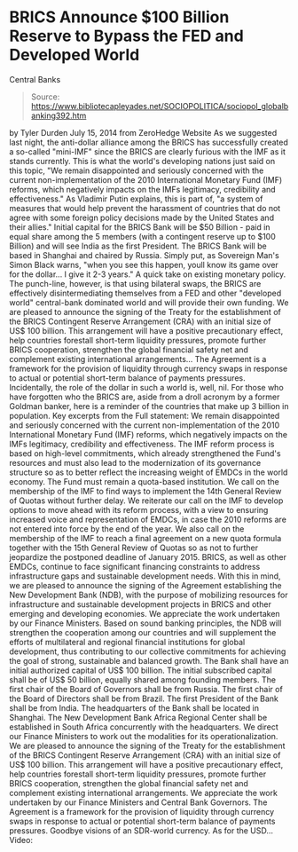 # BRICS Announce $100 Billion Reserve to Bypass the FED and Developed World 
Central Banks

> Source: https://www.bibliotecapleyades.net/SOCIOPOLITICA/sociopol_globalbanking392.htm

by Tyler Durden
July 15, 2014
from
ZeroHedge Website
As we
suggested last night, the anti-dollar alliance among the BRICS has
successfully created a so-called "mini-IMF" since the BRICS are clearly
furious with the IMF as it stands currently.
This is what the world's
developing nations just said on this topic,
"We remain disappointed and
seriously concerned with the current non-implementation of the 2010
International Monetary Fund (IMF) reforms, which negatively impacts on the
IMFs legitimacy, credibility and effectiveness."
As Vladimir Putin explains, this is part of,
"a system of measures that would help
prevent the harassment of countries that do not agree with some foreign
policy decisions made by the United States and their allies."
Initial
capital for the BRICS Bank will be $50 Billion - paid in equal share among
the 5 members (with a contingent reserve up to $100 Billion) and will see
India as the first President.
The BRICS Bank will be based in Shanghai and
chaired by Russia.
Simply put, as Sovereign Man's Simon Black warns,
"when
you see this happen, youll know its game over for the dollar... I give it
2-3 years."
A quick take on existing monetary policy.
The punch-line, however, is that using bilateral swaps, the BRICS are
effectively disintermediating themselves
from a FED and
other "developed
world" central-bank dominated world and will provide their own funding.
We are pleased to announce the signing of the Treaty for the establishment
of the BRICS Contingent Reserve Arrangement (CRA) with an initial size of
US$ 100 billion.
This arrangement will have a positive precautionary effect,
help countries forestall short-term liquidity pressures, promote further BRICS cooperation, strengthen the global financial safety net and complement
existing international arrangements...
The Agreement is a framework for the
provision of liquidity through currency swaps in response to actual or
potential short-term balance of payments pressures.
Incidentally, the role of the dollar in such a world is, well,
nil.
For those who have forgotten who
the BRICS are, aside from a droll acronym
by a former Goldman banker, here is a reminder of the countries that make up
3 billion in population.
Key excerpts from
the Full statement:
We remain disappointed and seriously concerned with the current
non-implementation of the 2010 International Monetary Fund (IMF) reforms,
which negatively impacts on the IMFs legitimacy, credibility and
effectiveness.
The IMF reform process is based on high-level commitments,
which already strengthened the Fund's resources and must also lead to the
modernization of its governance structure so as to better reflect the
increasing weight of EMDCs in the world economy. The Fund must remain a
quota-based institution.
We call on the membership of the IMF to find ways
to implement the 14th General Review of Quotas without further delay. We
reiterate our call on the IMF to develop options to move ahead with its
reform process, with a view to ensuring increased voice and representation
of EMDCs, in case the 2010 reforms are not entered into force by the end of
the year.
We also call on the membership of the IMF to reach a final
agreement on a new quota formula together with the 15th General Review of
Quotas so as not to further jeopardize the postponed deadline of January
2015.
BRICS, as well as other EMDCs, continue to face significant financing
constraints to address infrastructure gaps and sustainable development
needs.
With this in mind, we are pleased to announce the signing of the
Agreement establishing the New Development Bank (NDB), with the purpose of
mobilizing resources for infrastructure and sustainable development projects
in BRICS and other emerging and developing economies.
We appreciate the work
undertaken by our Finance Ministers. Based on sound banking principles, the NDB will strengthen the cooperation among our countries and will supplement
the efforts of multilateral and regional financial institutions for global
development, thus contributing to our collective commitments for achieving
the goal of strong, sustainable and balanced growth.
The Bank shall have an initial authorized capital of US$ 100 billion.
The
initial subscribed capital shall be of US$ 50 billion, equally shared among
founding members. The first chair of the Board of Governors shall be from
Russia. The first chair of the Board of Directors shall be from Brazil. The
first President of the Bank shall be from India. The headquarters of the
Bank shall be located in Shanghai.
The New Development Bank Africa Regional
Center shall be established in South Africa concurrently with the
headquarters. We direct our Finance Ministers to work out the modalities for
its operationalization.
We are pleased to announce the signing of the Treaty for the establishment
of the BRICS Contingent Reserve Arrangement (CRA) with an initial size of
US$ 100 billion.
This arrangement will have a positive precautionary effect,
help countries forestall short-term liquidity pressures, promote further BRICS cooperation, strengthen the global financial safety net and complement
existing international arrangements. We appreciate the work undertaken by
our Finance Ministers and Central Bank Governors.
The Agreement is a
framework for the provision of liquidity through currency swaps in response
to actual or potential short-term balance of payments pressures.
Goodbye visions of an SDR-world currency.
As for the USD...
Video:

